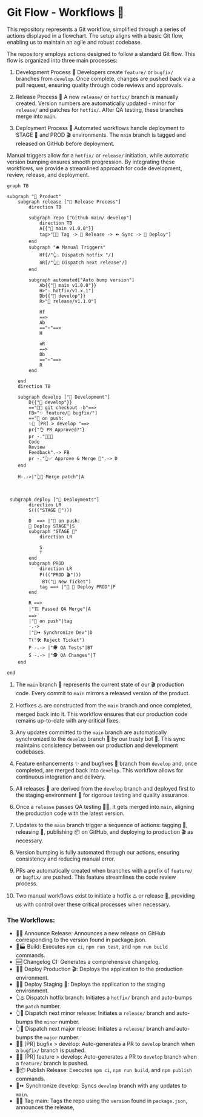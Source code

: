 # Git Flow - Workflows 🌊

This repository represents a Git workflow, simplified through a series of actions displayed in a flowchart. The setup aligns with a basic Git flow, enabling us to maintain an agile and robust codebase.

The repository employs actions designed to follow a standard Git flow. This flow is organized into three main processes: 

1. Development Process 🚧
   Developers create `feature/` or `bugfix/` branches from `develop`. Once complete, changes are pushed back via a pull request, ensuring quality through code reviews and approvals.

2. Release Process 📢
   A new `release/` or `hotfix/` branch is manually created. Version numbers are automatically updated - minor for `release/` and patches for `hotfix/`. After QA testing, these branches merge into `main`.

3. Deployment Process 🚀
   Automated workflows handle deployment to STAGE 🧪 and PROD 🎬 environments. The `main` branch is tagged and released on GitHub before deployment.

Manual triggers allow for a `hotfix/` or `release/` initiation, while automatic version bumping ensures smooth progression. By integrating these workflows, we provide a streamlined approach for code development, review, release, and deployment.


```mermaid
graph TB 

subgraph "🎁 Product"
    subgraph release ["📢 Release Process"]
        direction TB

        subgraph repo ["Github main/ develop"]
            direction TB
            A{{"🌳 main v1.0.0"}}
            tag>"🤖🔖 Tag -> 📣 Release -> ⏩ Sync -> 🚀 Deploy"]
        end
        subgraph "🛎️ Manual Triggers"
            Hf[/"👆♨️ Dispatch hotfix "/]
            nR[/"👆🔖 Dispatch next release"/]
        end
           
        subgraph automated["Auto bump version"]
            Ab{{"🌳 main v1.0.0"}}
            H>"♨️ hotfix/v1.x.1"] 
            Db{{"🌿 develop"}} 
            R>"🔖 release/v1.1.0"]    

            Hf 
            ==>
            Ab
            =="✂️"==>
            H

            nR 
            ==>
            Db
            =="✂️"==>
            R
        end

    end
    direction TB
     
    subgraph develop ["🚧 Development"]
        D{{"🌿 develop"}} 
        =="👨‍💻 git checkout -b"==>
        FB>"✨ feature/🐛 bugfix/"]
        =="🤖 on push:
        ✨🐛 [PR] > develop "==>
        pr{"👌 PR Approved?"}
        pr -."👨‍💻🔧 
        Code 
        Review 
        Feedback".-> FB
        pr -."👆✅ Approve & Merge 🔀".-> D
    end

    H-.->|"👆🔀 Merge patch"|A
   
    
	
 subgraph deploy ["🚀 Deployments"]
        direction LR
        S((("STAGE 🧪")))

        D  ==> |"🤖 on push:
        🚀 Deploy STAGE"|S
        subgraph "STAGE 🧪"
            direction LR
            
            S
            T
        end
        subgraph PROD
            direction LR
            P((("PROD 🎬"))) 
             BT("🐛 New Ticket")
            tag ==> |"🤖 🚀 Deploy PROD"|P
        end
 
        R ==>
        |"🏗️ Passed QA Merge"|A
        ==>
        |"🤖 on push"|tag
        -.->
        |"🤖⏩ Synchronize Dev"|D 
        T("🛠️ Reject Ticket") 
        P -.-> |"🕵️ QA Tests"|BT
        S -.-> |"🕵️ QA Changes"|T 
    end

end
```

1. The `main` branch 🌳 represents the current state of our 🎬 production code. Every commit to `main` mirrors a released version of the product.

2. Hotfixes ♨️ are constructed from the `main` branch and once completed, merged back into it. This workflow ensures that our production code remains up-to-date with any critical fixes.

3. Any updates committed to the `main` branch are automatically synchronized to the `develop` branch 🌿 by our trusty bot 🤖. This sync maintains consistency between our production and development codebases.

4. Feature enhancements ✨ and bugfixes 🐛 branch from `develop` and, once completed, are merged back into `develop`. This workflow allows for continuous integration and delivery.

5. All releases 🔖 are derived from the `develop` branch and deployed first to the staging environment 🧪 for rigorous testing and quality assurance.

6. Once a `release` passes QA testing 🧑‍🔧, it gets merged into `main`, aligning the production code with the latest version.

7. Updates to the `main` branch trigger a sequence of actions: tagging 🔖, releasing 📣, publishing 📦 on GitHub, and deploying to production 🎬 as necessary. 

8. Version bumping is fully automated through our actions, ensuring consistency and reducing manual error.

9. PRs are automatically created when branches with a prefix of `feature/` or `bugfix/` are pushed. This feature streamlines the code review process.

10. Two manual workflows exist to initiate a hotfix ♨️ or release 🔖, providing us with control over these critical processes when necessary.

### The Workflows:

- 🤖📣 Announce Release: Announces a new release on GitHub corresponding to the version found in package.json.
- 🤖🏭 Build: Executes `npm ci`, `npm run test`, and `npm run build` commands.
- 🆕 Changelog CI: Generates a comprehensive changelog.
- 🤖🚀 Deploy Production 🎬: Deploys the application to the production environment.
- 🤖🚀 Deploy Staging 🧪: Deploys the application to the staging environment.
- 👆♨️ Dispatch hotfix branch: Initiates a `hotfix/` branch and auto-bumps the `patch` number.
- 👆🔖 Dispatch next minor release: Initiates a `release/` branch and auto-bumps the `minor` number.
- 👆🔖 Dispatch next major release: Initiates a `release/` branch and auto-bumps the `major` number.
- 🤖🐛 [PR] bugfix > develop: Auto-generates a PR to `develop` branch when a `bugfix/` branch is pushed.
- 🤖✨ [PR] feature > develop: Auto-generates a PR to `develop` branch when a `feature/` branch is pushed.
- 🤖📦 Publish Release: Executes `npm ci`, `npm run build`, and `npm publish` commands.
- 🤖⏩ Synchronize develop: Syncs `develop` branch with any updates to `main`.
- 🤖🔖 Tag main: Tags the repo using the `version` found in `package.json`, announces the release,

